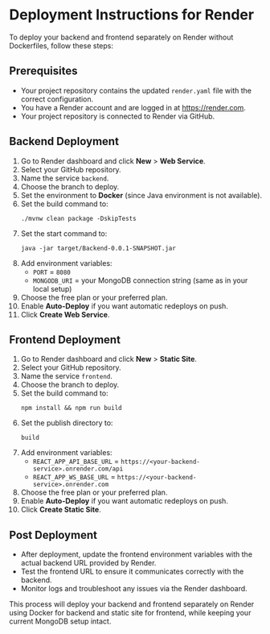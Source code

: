 # Deployment Instructions for Render

To deploy your backend and frontend separately on Render without Dockerfiles, follow these steps:

## Prerequisites
- Your project repository contains the updated `render.yaml` file with the correct configuration.
- You have a Render account and are logged in at https://render.com.
- Your project repository is connected to Render via GitHub.

## Backend Deployment

1. Go to Render dashboard and click **New** > **Web Service**.
2. Select your GitHub repository.
3. Name the service `backend`.
4. Choose the branch to deploy.
5. Set the environment to **Docker** (since Java environment is not available).
6. Set the build command to:
   ```
   ./mvnw clean package -DskipTests
   ```
7. Set the start command to:
   ```
   java -jar target/Backend-0.0.1-SNAPSHOT.jar
   ```
8. Add environment variables:
   - `PORT` = `8080`
   - `MONGODB_URI` = your MongoDB connection string (same as in your local setup)
9. Choose the free plan or your preferred plan.
10. Enable **Auto-Deploy** if you want automatic redeploys on push.
11. Click **Create Web Service**.

## Frontend Deployment

1. Go to Render dashboard and click **New** > **Static Site**.
2. Select your GitHub repository.
3. Name the service `frontend`.
4. Choose the branch to deploy.
5. Set the build command to:
   ```
   npm install && npm run build
   ```
6. Set the publish directory to:
   ```
   build
   ```
7. Add environment variables:
   - `REACT_APP_API_BASE_URL` = `https://<your-backend-service>.onrender.com/api`
   - `REACT_APP_WS_BASE_URL` = `https://<your-backend-service>.onrender.com`
8. Choose the free plan or your preferred plan.
9. Enable **Auto-Deploy** if you want automatic redeploys on push.
10. Click **Create Static Site**.

## Post Deployment

- After deployment, update the frontend environment variables with the actual backend URL provided by Render.
- Test the frontend URL to ensure it communicates correctly with the backend.
- Monitor logs and troubleshoot any issues via the Render dashboard.

This process will deploy your backend and frontend separately on Render using Docker for backend and static site for frontend, while keeping your current MongoDB setup intact.
